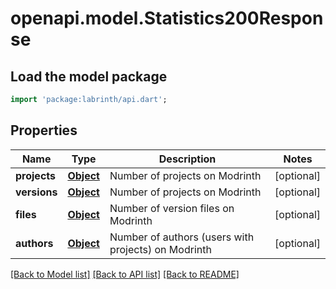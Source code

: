 # openapi.model.Statistics200Response

## Load the model package
```dart
import 'package:labrinth/api.dart';
```

## Properties
Name | Type | Description | Notes
------------ | ------------- | ------------- | -------------
**projects** | [**Object**](.md) | Number of projects on Modrinth | [optional] 
**versions** | [**Object**](.md) | Number of projects on Modrinth | [optional] 
**files** | [**Object**](.md) | Number of version files on Modrinth | [optional] 
**authors** | [**Object**](.md) | Number of authors (users with projects) on Modrinth | [optional] 

[[Back to Model list]](../README.md#documentation-for-models) [[Back to API list]](../README.md#documentation-for-api-endpoints) [[Back to README]](../README.md)


